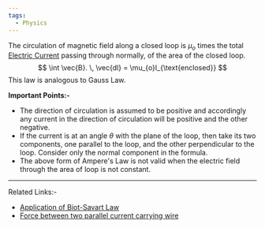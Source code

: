 ```yaml
---
tags:
  - Physics
---
```

The circulation of magnetic field along a closed loop is $\mu_{o}$ times the total [Electric Current](../Current/Electric%20Current.md) passing through normally, of the area of the closed loop.
$$
\int \vec{B}. \, \vec{dl} = \mu_{o}I_{\text{enclosed}}
$$
This law is analogous to Gauss Law.

**Important Points:-**
- The direction of circulation is assumed to be positive and accordingly any current in the direction of circulation will be positive and the other negative.
- If the current is at an angle $\theta$ with the plane of the loop, then take its two components, one parallel to the loop, and the other perpendicular to the loop. Consider only the normal component in the formula.
- The above form of Ampere's Law is not valid when the electric field through the area of loop is not constant.

---
Related Links:-
- [Application of Biot-Savart Law](Application%20of%20Biot-Savart%20Law.md) 
- [Force between two parallel current carrying wire](Force%20between%20two%20parallel%20current%20carrying%20wire.md) 